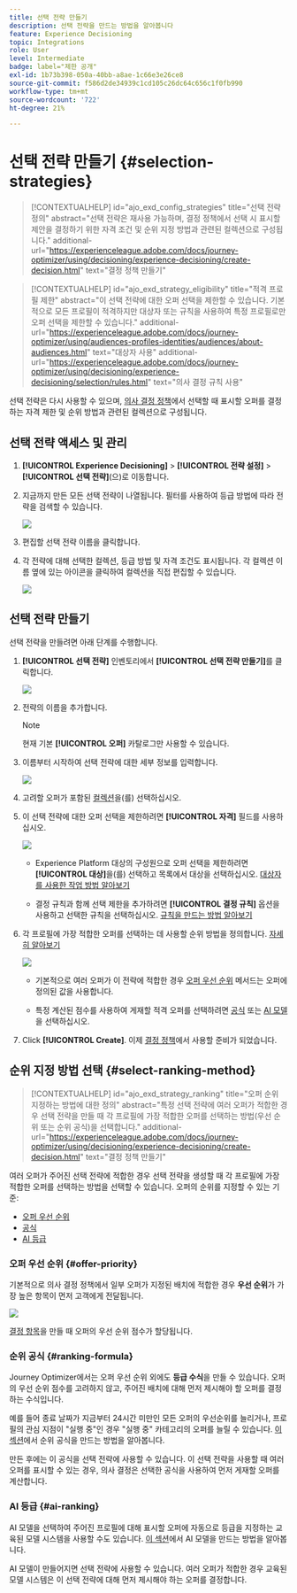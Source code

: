```yaml
---
title: 선택 전략 만들기
description: 선택 전략을 만드는 방법을 알아봅니다
feature: Experience Decisioning
topic: Integrations
role: User
level: Intermediate
badge: label="제한 공개"
exl-id: 1b73b398-050a-40bb-a8ae-1c66e3e26ce8
source-git-commit: f586d2de34939c1cd105c26dc64c656c1f0fb990
workflow-type: tm+mt
source-wordcount: '722'
ht-degree: 21%

---
```


# 선택 전략 만들기 {#selection-strategies}

>[!CONTEXTUALHELP]
>id="ajo_exd_config_strategies"
>title="선택 전략 정의"
>abstract="선택 전략은 재사용 가능하며, 결정 정책에서 선택 시 표시할 제안을 결정하기 위한 자격 조건 및 순위 지정 방법과 관련된 컬렉션으로 구성됩니다."
>additional-url="https://experienceleague.adobe.com/docs/journey-optimizer/using/decisioning/experience-decisioning/create-decision.html" text="결정 정책 만들기"

>[!CONTEXTUALHELP]
>id="ajo_exd_strategy_eligibility"
>title="적격 프로필 제한"
>abstract="이 선택 전략에 대한 오퍼 선택을 제한할 수 있습니다. 기본적으로 모든 프로필이 적격하지만 대상자 또는 규칙을 사용하여 특정 프로필로만 오퍼 선택을 제한할 수 있습니다."
>additional-url="https://experienceleague.adobe.com/docs/journey-optimizer/using/audiences-profiles-identities/audiences/about-audiences.html" text="대상자 사용"
>additional-url="https://experienceleague.adobe.com/docs/journey-optimizer/using/decisioning/experience-decisioning/selection/rules.html" text="의사 결정 규칙 사용"

선택 전략은 다시 사용할 수 있으며, [의사 결정 정책](create-decision.md)에서 선택할 때 표시할 오퍼를 결정하는 자격 제한 및 순위 방법과 관련된 컬렉션으로 구성됩니다.

## 선택 전략 액세스 및 관리

1. **[!UICONTROL Experience Decisioning]** > **[!UICONTROL 전략 설정]** > **[!UICONTROL 선택 전략]**(으)로 이동합니다.

1. 지금까지 만든 모든 선택 전략이 나열됩니다. 필터를 사용하여 등급 방법에 따라 전략을 검색할 수 있습니다.

   ![](assets/strategy-list-filters.png)

1. 편집할 선택 전략 이름을 클릭합니다.

1. 각 전략에 대해 선택한 컬렉션, 등급 방법 및 자격 조건도 표시됩니다. 각 컬렉션 이름 옆에 있는 아이콘을 클릭하여 컬렉션을 직접 편집할 수 있습니다.

   ![](assets/strategy-list-edit-collection.png)

## 선택 전략 만들기

선택 전략을 만들려면 아래 단계를 수행합니다.

1. **[!UICONTROL 선택 전략]** 인벤토리에서 **[!UICONTROL 선택 전략 만들기]**&#x200B;를 클릭합니다.

   ![](assets/strategy-create-button.png)

1. 전략의 이름을 추가합니다.

   >[!NOTE]
   >
   >현재 기본 **[!UICONTROL 오퍼]** 카탈로그만 사용할 수 있습니다.

1. 이름부터 시작하여 선택 전략에 대한 세부 정보를 입력합니다.

   ![](assets/strategy-create-screen.png)

1. 고려할 오퍼가 포함된 [컬렉션](collections.md)을(를) 선택하십시오.

1. 이 선택 전략에 대한 오퍼 선택을 제한하려면 **[!UICONTROL 자격]** 필드를 사용하십시오.

   ![](assets/strategy-create-eligibility.png)

   * Experience Platform 대상의 구성원으로 오퍼 선택을 제한하려면 **[!UICONTROL 대상]**&#x200B;을(를) 선택하고 목록에서 대상을 선택하십시오. [대상자를 사용한 작업 방법 알아보기](../audience/about-audiences.md)

   * 결정 규칙과 함께 선택 제한을 추가하려면 **[!UICONTROL 결정 규칙]** 옵션을 사용하고 선택한 규칙을 선택하십시오. [규칙을 만드는 방법 알아보기](rules.md)

1. 각 프로필에 가장 적합한 오퍼를 선택하는 데 사용할 순위 방법을 정의합니다. [자세히 알아보기](#select-ranking-method)

   ![](assets/strategy-create-ranking.png)

   * 기본적으로 여러 오퍼가 이 전략에 적합한 경우 [오퍼 우선 순위](#offer-priority) 메서드는 오퍼에 정의된 값을 사용합니다.

   * 특정 계산된 점수를 사용하여 게재할 적격 오퍼를 선택하려면 [공식](#ranking-formula) 또는 [AI 모델](#ai-ranking)을 선택하십시오.

1. Click **[!UICONTROL Create]**. 이제 [결정 정책](create-decision.md)에서 사용할 준비가 되었습니다.

## 순위 지정 방법 선택 {#select-ranking-method}

>[!CONTEXTUALHELP]
>id="ajo_exd_strategy_ranking"
>title="오퍼 순위 지정하는 방법에 대한 정의"
>abstract="특정 선택 전략에 여러 오퍼가 적합한 경우 선택 전략을 만들 때 각 프로필에 가장 적합한 오퍼를 선택하는 방법(우선 순위 또는 순위 공식)을 선택합니다."
>additional-url="https://experienceleague.adobe.com/docs/journey-optimizer/using/decisioning/experience-decisioning/create-decision.html" text="결정 정책 만들기"

여러 오퍼가 주어진 선택 전략에 적합한 경우 선택 전략을 생성할 때 각 프로필에 가장 적합한 오퍼를 선택하는 방법을 선택할 수 있습니다. 오퍼의 순위를 지정할 수 있는 기준:

* [오퍼 우선 순위](#offer-priority)
* [공식](#ranking-formula)
* [AI 등급](#ai-ranking)

### 오퍼 우선 순위 {#offer-priority}

기본적으로 의사 결정 정책에서 일부 오퍼가 지정된 배치에 적합한 경우 **우선 순위**&#x200B;가 가장 높은 항목이 먼저 고객에게 전달됩니다.

![](assets/item-priority.png)

[결정 항목](items.md)을 만들 때 오퍼의 우선 순위 점수가 할당됩니다.

### 순위 공식 {#ranking-formula}

Journey Optimizer에서는 오퍼 우선 순위 외에도 **등급 수식**&#x200B;을 만들 수 있습니다. 오퍼의 우선 순위 점수를 고려하지 않고, 주어진 배치에 대해 먼저 제시해야 할 오퍼를 결정하는 수식입니다.

예를 들어 종료 날짜가 지금부터 24시간 미만인 모든 오퍼의 우선순위를 늘리거나, 프로필의 관심 지점이 &quot;실행 중&quot;인 경우 &quot;실행 중&quot; 카테고리의 오퍼를 늘릴 수 있습니다. [이 섹션](ranking.md)에서 순위 공식을 만드는 방법을 알아봅니다.

만든 후에는 이 공식을 선택 전략에 사용할 수 있습니다. 이 선택 전략을 사용할 때 여러 오퍼를 표시할 수 있는 경우, 의사 결정은 선택한 공식을 사용하여 먼저 게재할 오퍼를 계산합니다.

### AI 등급 {#ai-ranking}

AI 모델을 선택하여 주어진 프로필에 대해 표시할 오퍼에 자동으로 등급을 지정하는 교육된 모델 시스템을 사용할 수도 있습니다. [이 섹션](ranking.md)에서 AI 모델을 만드는 방법을 알아봅니다.

AI 모델이 만들어지면 선택 전략에 사용할 수 있습니다. 여러 오퍼가 적합한 경우 교육된 모델 시스템은 이 선택 전략에 대해 먼저 제시해야 하는 오퍼를 결정합니다.
